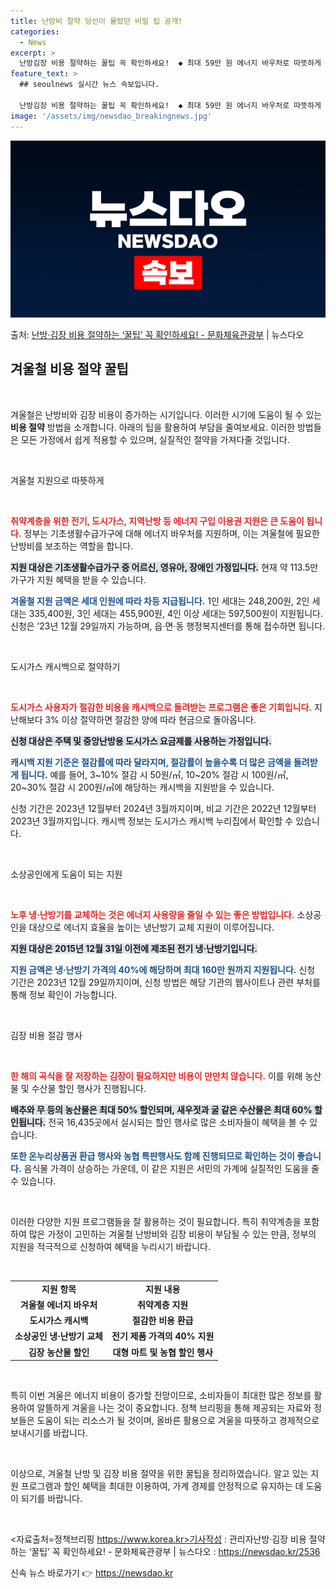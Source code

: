 ```yaml
---
title: 난방비 절약 당신이 몰랐던 비밀 팁 공개!
categories:
  - News
excerpt: >
  난방김장 비용 절약하는 꿀팁 꼭 확인하세요!  ◆ 최대 59만 원 에너지 바우처로 따뜻하게  취약계층에게 전…
feature_text: >
  ## seoulnews 실시간 뉴스 속보입니다.

  난방김장 비용 절약하는 꿀팁 꼭 확인하세요!  ◆ 최대 59만 원 에너지 바우처로 따뜻하게  취약계층에게 전…
image: '/assets/img/newsdao_breakingnews.jpg'
---
```


![뉴스다오 속보](/assets/img/newsdao_breakingnews.jpg)

<p>출처: <a href="https://newsdao.kr/2536" rel="dofollow">난방·김장 비용 절약하는 ‘꿀팁’ 꼭 확인하세요! - 문화체육관광부</a> | 뉴스다오</p>

<h2 data-ke-size="size26">겨울철 비용 절약 꿀팁</h2>

<p data-ke-size="size16">&nbsp;</p>

겨울철은 난방비와 김장 비용이 증가하는 시기입니다. 이러한 시기에 도움이 될 수 있는 <b>비용 절약</b> 방법을 소개합니다. 아래의 팁을 활용하여 부담을 줄여보세요. 이러한 방법들은 모든 가정에서 쉽게 적용할 수 있으며, 실질적인 절약을 가져다줄 것입니다. 

<p data-ke-size="size16">&nbsp;</p>

겨울철 지원으로 따뜻하게

<p data-ke-size="size16">&nbsp;</p>

<b><span style="color: #ee2323;">취약계층을 위한 전기, 도시가스, 지역난방 등 에너지 구입 이용권 지원은 큰 도움이 됩니다.</span></b> 정부는 기초생활수급가구에 대해 에너지 바우처를 지원하며, 이는 겨울철에 필요한 난방비를 보조하는 역할을 합니다. 

<b><span style="background-color: #21538527;">지원 대상은 기초생활수급가구 중 어르신, 영유아, 장애인 가정입니다.</span></b> 현재 약 113.5만 가구가 지원 혜택을 받을 수 있습니다. 

<b><span style="color: #1a5490;">겨울철 지원 금액은 세대 인원에 따라 차등 지급됩니다.</span></b> 1인 세대는 248,200원, 2인 세대는 335,400원, 3인 세대는 455,900원, 4인 이상 세대는 597,500원이 지원됩니다. 신청은 ’23년 12월 29일까지 가능하며, 읍·면·동 행정복지센터를 통해 접수하면 됩니다. 

<p data-ke-size="size16">&nbsp;</p>

도시가스 캐시백으로 절약하기

<p data-ke-size="size16">&nbsp;</p>

<b><span style="color: #ee2323;">도시가스 사용자가 절감한 비용을 캐시백으로 돌려받는 프로그램은 좋은 기회입니다.</span></b> 지난해보다 3% 이상 절약하면 절감한 양에 따라 현금으로 돌아옵니다. 

<b><span style="background-color: #21538527;">신청 대상은 주택 및 중앙난방용 도시가스 요금제를 사용하는 가정입니다.</span></b> 

<b><span style="color: #1a5490;">캐시백 지원 기준은 절감률에 따라 달라지며, 절감률이 높을수록 더 많은 금액을 돌려받게 됩니다.</span></b> 예를 들어, 3~10% 절감 시 50원/㎥, 10~20% 절감 시 100원/㎥, 20~30% 절감 시 200원/㎥에 해당하는 캐시백을 지원받을 수 있습니다. 

신청 기간은 2023년 12월부터 2024년 3월까지이며, 비교 기간은 2022년 12월부터 2023년 3월까지입니다. 캐시백 정보는 도시가스 캐시백 누리집에서 확인할 수 있습니다.

<p data-ke-size="size16">&nbsp;</p>

소상공인에게 도움이 되는 지원

<p data-ke-size="size16">&nbsp;</p>

<b><span style="color: #ee2323;">노후 냉·난방기를 교체하는 것은 에너지 사용량을 줄일 수 있는 좋은 방법입니다.</span></b> 소상공인을 대상으로 에너지 효율을 높이는 냉난방기 교체 지원이 이루어집니다. 

<b><span style="background-color: #21538527;">지원 대상은 2015년 12월 31일 이전에 제조된 전기 냉·난방기입니다.</span></b> 

<b><span style="color: #1a5490;">지원 금액은 냉·난방기 가격의 40%에 해당하며 최대 160만 원까지 지원됩니다.</span></b> 신청 기간은 2023년 12월 29일까지이며, 신청 방법은 해당 기관의 웹사이트나 관련 부처를 통해 정보 확인이 가능합니다. 

<p data-ke-size="size16">&nbsp;</p>

김장 비용 절감 행사

<p data-ke-size="size16">&nbsp;</p>

<b><span style="color: #ee2323;">한 해의 곡식을 잘 저장하는 김장이 필요하지만 비용이 만만치 않습니다.</span></b> 이를 위해 농산물 및 수산물 할인 행사가 진행됩니다. 

<b><span style="background-color: #21538527;">배추와 무 등의 농산물은 최대 50% 할인되며, 새우젓과 굴 같은 수산물은 최대 60% 할인됩니다.</span></b> 전국 16,435곳에서 실시되는 할인 행사로 많은 소비자들이 혜택을 볼 수 있습니다. 

<b><span style="color: #1a5490;">또한 온누리상품권 환급 행사와 농협 특판행사도 함께 진행되므로 확인하는 것이 좋습니다.</span></b> 음식물 가격이 상승하는 가운데, 이 같은 지원은 서민의 가계에 실질적인 도움을 줄 수 있습니다.

<p data-ke-size="size16">&nbsp;</p>

이러한 다양한 지원 프로그램들을 잘 활용하는 것이 필요합니다. 특히 취약계층을 포함하여 많은 가정이 고민하는 겨울철 난방비와 김장 비용이 부담될 수 있는 만큼, 정부의 지원을 적극적으로 신청하여 혜택을 누리시기 바랍니다. 

<p data-ke-size="size16">&nbsp;</p>

<table style="width:100%; font-size:14px; border-collapse:collapse;">   
<tr>   
<td style="text-align: center; height: 17px;"><b>지원 항목</b></td>   
<td style="text-align: center; height: 17px;"><b>지원 내용</b></td>   
</tr>   
<tr>   
<td style="text-align: center; height: 17px;"><b>겨울철 에너지 바우처</b></td>   
<td style="text-align: center; height: 17px;"><b>취약계층 지원</b></td>   
</tr>   
<tr>   
<td style="text-align: center; height: 17px;"><b>도시가스 캐시백</b></td>   
<td style="text-align: center; height: 17px;"><b>절감한 비용 환급</b></td>   
</tr>   
<tr>   
<td style="text-align: center; height: 17px;"><b>소상공인 냉·난방기 교체</b></td>   
<td style="text-align: center; height: 17px;"><b>전기 제품 가격의 40% 지원</b></td>   
</tr>   
<tr>   
<td style="text-align: center; height: 17px;"><b>김장 농산물 할인</b></td>   
<td style="text-align: center; height: 17px;"><b>대형 마트 및 농협 할인 행사</b></td>   
</tr>   
</table>

<p data-ke-size="size16">&nbsp;</p>

특히 이번 겨울은 에너지 비용이 증가할 전망이므로, 소비자들이 최대한 많은 정보를 활용하여 알뜰하게 겨울을 나는 것이 중요합니다. 정책 브리핑을 통해 제공되는 자료와 정보들은 도움이 되는 리소스가 될 것이며, 올바른 활용으로 겨울을 따뜻하고 경제적으로 보내시기를 바랍니다. 

<p data-ke-size="size16">&nbsp;</p>

이상으로, 겨울철 난방 및 김장 비용 절약을 위한 꿀팁을 정리하였습니다. 알고 있는 지원 프로그램과 할인 혜택을 최대한 이용하여, 가계 경제를 안정적으로 유지하는 데 도움이 되기를 바랍니다. 

<p data-ke-size="size16">&nbsp;</p>

<자료출처=정책브리핑 https://www.korea.kr>기사작성 : 관리자난방·김장 비용 절약하는 ‘꿀팁’ 꼭 확인하세요! - 문화체육관광부 | 뉴스다오  : https://newsdao.kr/2536 

신속 뉴스 바로가기 👉 <a href="https://newsdao.kr" rel="dofollow">https://newsdao.kr</a>


